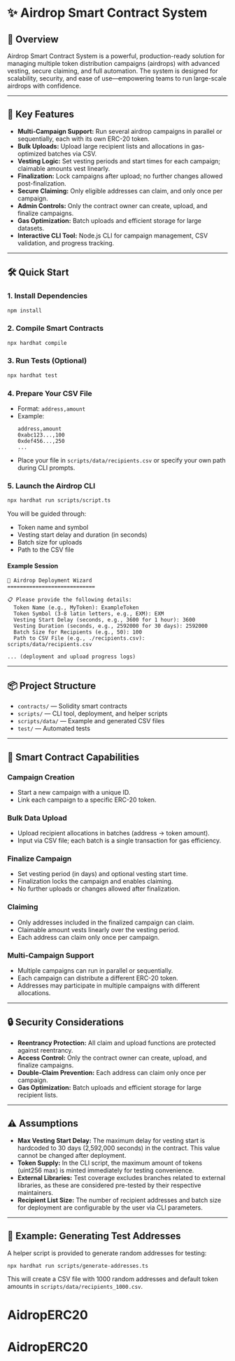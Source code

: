 # ✨ Airdrop Smart Contract System

## 🚀 Overview

Airdrop Smart Contract System is a powerful, production-ready solution for managing multiple token distribution campaigns (airdrops) with advanced vesting, secure claiming, and full automation. The system is designed for scalability, security, and ease of use—empowering teams to run large-scale airdrops with confidence.

---

## 🌟 Key Features

- **Multi-Campaign Support:** Run several airdrop campaigns in parallel or sequentially, each with its own ERC-20 token.
- **Bulk Uploads:** Upload large recipient lists and allocations in gas-optimized batches via CSV.
- **Vesting Logic:** Set vesting periods and start times for each campaign; claimable amounts vest linearly.
- **Finalization:** Lock campaigns after upload; no further changes allowed post-finalization.
- **Secure Claiming:** Only eligible addresses can claim, and only once per campaign.
- **Admin Controls:** Only the contract owner can create, upload, and finalize campaigns.
- **Gas Optimization:** Batch uploads and efficient storage for large datasets.
- **Interactive CLI Tool:** Node.js CLI for campaign management, CSV validation, and progress tracking.

---

## 🛠️ Quick Start

### 1. Install Dependencies

```bash
npm install
```

### 2. Compile Smart Contracts

```bash
npx hardhat compile
```

### 3. Run Tests (Optional)

```bash
npx hardhat test
```

### 4. Prepare Your CSV File

- Format: `address,amount`
- Example:
  ```
  address,amount
  0xabc123...,100
  0xdef456...,250
  ...
  ```
- Place your file in `scripts/data/recipients.csv` or specify your own path during CLI prompts.

### 5. Launch the Airdrop CLI

```bash
npx hardhat run scripts/script.ts
```

You will be guided through:

- Token name and symbol
- Vesting start delay and duration (in seconds)
- Batch size for uploads
- Path to the CSV file

#### Example Session

```
🚀 Airdrop Deployment Wizard
============================

📋 Please provide the following details:
  Token Name (e.g., MyToken): ExampleToken
  Token Symbol (3-8 latin letters, e.g., EXM): EXM
  Vesting Start Delay (seconds, e.g., 3600 for 1 hour): 3600
  Vesting Duration (seconds, e.g., 2592000 for 30 days): 2592000
  Batch Size for Recipients (e.g., 50): 100
  Path to CSV File (e.g., ./recipients.csv): scripts/data/recipients.csv

... (deployment and upload progress logs)
```

---

## 📦 Project Structure

- `contracts/` — Solidity smart contracts
- `scripts/` — CLI tool, deployment, and helper scripts
- `scripts/data/` — Example and generated CSV files
- `test/` — Automated tests

---

## 🧩 Smart Contract Capabilities

### Campaign Creation

- Start a new campaign with a unique ID.
- Link each campaign to a specific ERC-20 token.

### Bulk Data Upload

- Upload recipient allocations in batches (address → token amount).
- Input via CSV file; each batch is a single transaction for gas efficiency.

### Finalize Campaign

- Set vesting period (in days) and optional vesting start time.
- Finalization locks the campaign and enables claiming.
- No further uploads or changes allowed after finalization.

### Claiming

- Only addresses included in the finalized campaign can claim.
- Claimable amount vests linearly over the vesting period.
- Each address can claim only once per campaign.

### Multi-Campaign Support

- Multiple campaigns can run in parallel or sequentially.
- Each campaign can distribute a different ERC-20 token.
- Addresses may participate in multiple campaigns with different allocations.

---

## 🔒 Security Considerations

- **Reentrancy Protection:** All claim and upload functions are protected against reentrancy.
- **Access Control:** Only the contract owner can create, upload, and finalize campaigns.
- **Double-Claim Prevention:** Each address can claim only once per campaign.
- **Gas Optimization:** Batch uploads and efficient storage for large recipient lists.

---

## ⚠️ Assumptions

- **Max Vesting Start Delay:** The maximum delay for vesting start is hardcoded to 30 days (2,592,000 seconds) in the contract. This value cannot be changed after deployment.
- **Token Supply:** In the CLI script, the maximum amount of tokens (uint256 max) is minted immediately for testing convenience.
- **External Libraries:** Test coverage excludes branches related to external libraries, as these are considered pre-tested by their respective maintainers.
- **Recipient List Size:** The number of recipient addresses and batch size for deployment are configurable by the user via CLI parameters.

---

## 🧪 Example: Generating Test Addresses

A helper script is provided to generate random addresses for testing:

```bash
npx hardhat run scripts/generate-addresses.ts
```

This will create a CSV file with 1000 random addresses and default token amounts in `scripts/data/recipients_1000.csv`.

# AidropERC20

# AidropERC20

